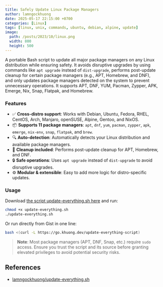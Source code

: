 ```yaml
---
title: Safely Update Linux Package Managers
author: lamngockhuong
date: 2025-05-17 22:15:00 +0700
categories: [Linux]
tags: [linux, unix, commands, ubuntu, debian, alpine, update]
image:
  path: /posts/2023/10/linux.png
  width: 800
  height: 500
---
```


A portable Bash script to update all major package managers on any Linux distribution while ensuring safety. It avoids disruptive upgrades by using commands like `apt upgrade` instead of `dist-upgrade`, performs post-update cleanup for certain package managers (e.g., APT, Homebrew, and DNF), and only updates package managers detected on the system to prevent unnecessary operations. It supports APT, DNF, YUM, Pacman, Zypper, APK, Emerge, Nix, Snap, Flatpak, and Homebrew.

### Features

- ✅ **Cross-distro support**: Works with Debian, Ubuntu, Fedora, RHEL, CentOS, Arch, Manjaro, openSUSE, Alpine, Gentoo, and NixOS.
- 📦 **Supports 11 package managers**: `apt`, `dnf`, `yum`, `pacman`, `zypper`, `apk`, `emerge`, `nix-env`, `snap`, `flatpak`, and `brew`.
- 🔍 **Auto-detection**: Automatically detects your Linux distribution and available package managers.
- 🧹 **Cleanup included**: Performs post-update cleanup for APT, Homebrew, and DNF.
- 🔒 **Safe operations**: Uses `apt upgrade` instead of `dist-upgrade` to avoid disruptive upgrades.
- ⚙️ **Modular & extensible**: Easy to add more logic for distro-specific updates.

### Usage

Download [the script update-everything.sh here](https://gist.github.com/lamngockhuong/d6b4b036265a6c1a8daa9ff57d0e28ba) and run:

```bash
chmod +x update-everything.sh
./update-everything.sh
```

Or run directly from Gist in one line:

```bash
bash <(curl -L https://go.khuong.dev/update-everything-script)
```

> **Note**: Most package managers (APT, DNF, Snap, etc.) require `sudo` access. Ensure you trust the script and its source before granting elevated privileges to avoid potential security risks.

## References

- [lamngockhuong/update-everything.sh](https://gist.github.com/lamngockhuong/d6b4b036265a6c1a8daa9ff57d0e28ba)
